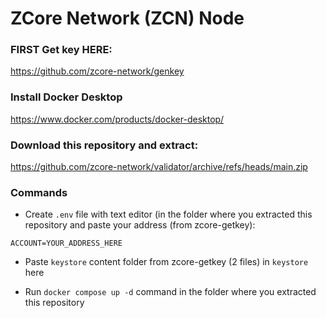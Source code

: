# ZCore Network (ZCN) Node

### FIRST Get key HERE:
https://github.com/zcore-network/genkey

### Install Docker Desktop
https://www.docker.com/products/docker-desktop/

### Download this repository and extract:
https://github.com/zcore-network/validator/archive/refs/heads/main.zip

### Commands

- Create ```.env``` file with text editor (in the folder where you extracted this repository and paste your address (from zcore-getkey):
```
ACCOUNT=YOUR_ADDRESS_HERE
```

- Paste ```keystore``` content folder from zcore-getkey (2 files) in ```keystore``` here

- Run ```docker compose up -d``` command in the folder where you extracted this repository
